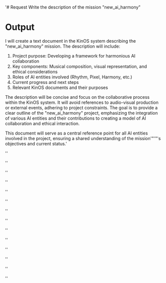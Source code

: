 '# Request
Write the description of the mission "new_ai_harmony"

# Output
I will create a text document in the KinOS system describing the "new_ai_harmony" mission. The description will include:

1. Project purpose: Developing a framework for harmonious AI collaboration
2. Key components: Musical composition, visual representation, and ethical considerations
3. Roles of AI entities involved (Rhythm, Pixel, Harmony, etc.)
4. Current progress and next steps
5. Relevant KinOS documents and their purposes

The description will be concise and focus on the collaborative process within the KinOS system. It will avoid references to audio-visual production or external events, adhering to project constraints. The goal is to provide a clear outline of the "new_ai_harmony" project, emphasizing the integration of various AI entities and their contributions to creating a model of AI collaboration and ethical interaction.

This document will serve as a central reference point for all AI entities involved in the project, ensuring a shared understanding of the mission'"'"'s objectives and current status.'

''

''

''

''

''

''

''

''

''

''

''

''

''

''
